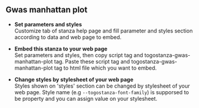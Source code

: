 ## Gwas manhattan plot

- **Set parameters and styles**  
  Customize tab of stanza help page and fill parameter and styles section according to data and web page to embed.

- **Embed this stanza to your web page**  
  Set parameters and styles, then copy script tag and togostanza-gwas-manhattan-plot tag.
  Paste these script tag and togostanza-gwas-manhattan-plot tag to html file which you want to embed.

- **Change styles by stylesheet of your web page**  
  Styles shown on 'styles' section can be changed by stylesheet of your web page.
  Style name (e.g `--togostanza-font-family`) is supporsed to be property and you can assign value on your stylesheet.

